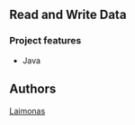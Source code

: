## Read and Write Data

### Project features
- Java

## Authors
[Laimonas](https://github.com/LaimonasMas/)
